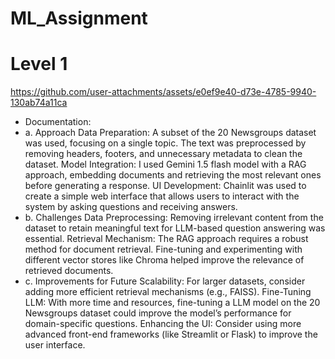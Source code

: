 # ML_Assignment
# Level 1


https://github.com/user-attachments/assets/e0ef9e40-d73e-4785-9940-130ab74a11ca



- Documentation:
- a. Approach
Data Preparation: A subset of the 20 Newsgroups dataset was used, focusing on a single topic. The text was preprocessed by removing headers, footers, and unnecessary metadata to clean the dataset.
Model Integration: I used Gemini 1.5 flash model with a RAG approach, embedding documents and retrieving the most relevant ones before generating a response.
UI Development: Chainlit was used to create a simple web interface that allows users to interact with the system by asking questions and receiving answers.
- b. Challenges
Data Preprocessing: Removing irrelevant content from the dataset to retain meaningful text for LLM-based question answering was essential.
Retrieval Mechanism: The RAG approach requires a robust method for document retrieval. Fine-tuning and experimenting with different vector stores like Chroma helped improve the relevance of retrieved documents.
- c. Improvements for Future
Scalability: For larger datasets, consider adding more efficient retrieval mechanisms (e.g., FAISS).
Fine-Tuning LLM: With more time and resources, fine-tuning a LLM model on the 20 Newsgroups dataset could improve the model’s performance for domain-specific questions.
Enhancing the UI: Consider using more advanced front-end frameworks (like Streamlit or Flask) to improve the user interface.
